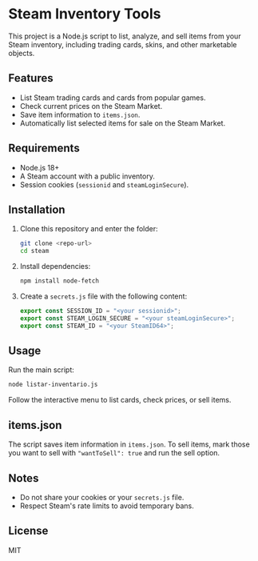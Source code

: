 # Steam Inventory Tools

This project is a Node.js script to list, analyze, and sell items from your Steam inventory, including trading cards, skins, and other marketable objects.

## Features
- List Steam trading cards and cards from popular games.
- Check current prices on the Steam Market.
- Save item information to `items.json`.
- Automatically list selected items for sale on the Steam Market.

## Requirements
- Node.js 18+
- A Steam account with a public inventory.
- Session cookies (`sessionid` and `steamLoginSecure`).

## Installation
1. Clone this repository and enter the folder:
   ```bash
   git clone <repo-url>
   cd steam
   ```
2. Install dependencies:
   ```bash
   npm install node-fetch
   ```
3. Create a `secrets.js` file with the following content:
   ```js
   export const SESSION_ID = "<your sessionid>";
   export const STEAM_LOGIN_SECURE = "<your steamLoginSecure>";
   export const STEAM_ID = "<your SteamID64>";
   ```

## Usage
Run the main script:
```bash
node listar-inventario.js
```
Follow the interactive menu to list cards, check prices, or sell items.

## items.json
The script saves item information in `items.json`. To sell items, mark those you want to sell with `"wantToSell": true` and run the sell option.

## Notes
- Do not share your cookies or your `secrets.js` file.
- Respect Steam's rate limits to avoid temporary bans.

## License
MIT
